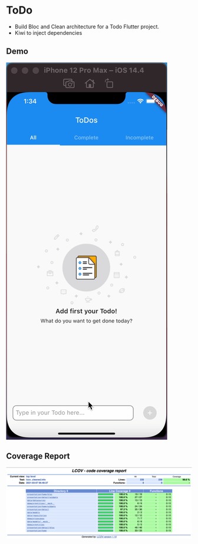 # ToDo

- Build Bloc and Clean architecture for a Todo Flutter project. 
- Kiwi to inject dependencies 

## Demo
![](./demo/demo.gif)

## Coverage Report
![](./demo/report.png)


